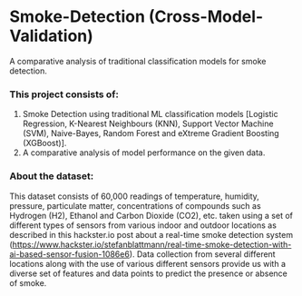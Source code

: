 # Smoke-Detection (Cross-Model-Validation)
A comparative analysis of traditional classification models for smoke detection.

### This project consists of:
1. Smoke Detection using traditional ML classification models [Logistic Regression, K-Nearest Neighbours (KNN), Support Vector Machine (SVM), Naive-Bayes, Random Forest and eXtreme Gradient Boosting (XGBoost)].
2. A comparative analysis of model performance on the given data.

### About the dataset:    
This dataset consists of 60,000 readings of temperature, humidity, pressure, particulate matter, concentrations of compounds such as Hydrogen (H2), Ethanol and Carbon Dioxide (CO2), etc. taken using a set of different types of sensors from various indoor and outdoor locations as described in this hackster.io post about a real-time smoke detection system (https://www.hackster.io/stefanblattmann/real-time-smoke-detection-with-ai-based-sensor-fusion-1086e6). Data collection from several different locations along with the use of various different sensors provide us with a diverse set of features and data points to predict the presence or absence of smoke.
